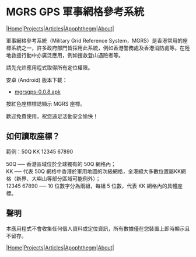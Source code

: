 # MGRS GPS 軍事網格參考系統

|[Home](/README.md)|[Projects](/projects.md)|[Articles](/articles.md)|[Apophthegm](/apophthegm.md)|[About](/about.md)|

軍事網格參考系統（Military Grid Reference System，MGRS）是香港常用的座標系統之一，許多政府部門皆採用此系統，例如香港警務處及香港消防處等。在陸地救援行動中亦廣泛應用，例如搜救登山遇險者等。

請先允許應用程式取得所有定位權限。

安卓 (Android) 版本下載：  

- [mgrsgps-0.0.8.apk](https://drive.google.com/file/d/1srNxX9c45eYtLJAJ31lagKCnobG7d7IV/view?usp=sharing)  

按紅色座標標誌顯示 MGRS 座標。  

歡迎免費使用，祝您遠足活動安全愉快！

## 如何讀取座標？

範例：50Q KK 12345 67890

50Q ── 香港區域位於全球獨有的 50Q 網格內；  
KK ── 代表 50Q 網格中香港於軍用地圖的次級網格，全港絕大多數位置屬KK網格（新界、大嶼山等部分區域可能例外）；  
12345 67890 ── 10 位數字分為兩組，每組 5 位數，代表 KK 網格內的具體座標。  

## 聲明

本應用程式不會收集任何個人資料或定位資訊，所有數據僅在您裝置上即時顯示且不留存。

|[Home](/README.md)|[Projects](/projects.md)|[Articles](/articles.md)|[Apophthegm](/apophthegm.md)|[About](/about.md)|
